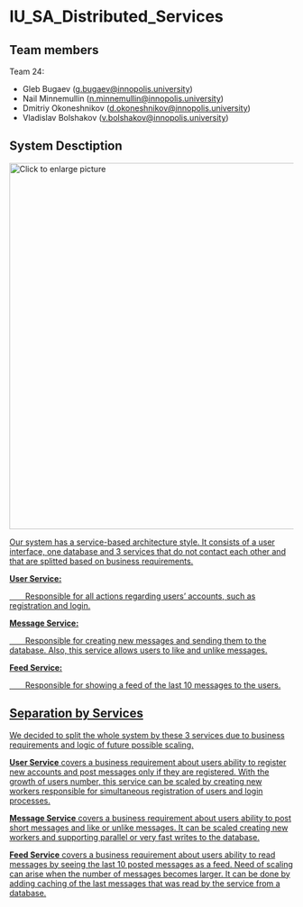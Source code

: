# IU_SA_Distributed_Services

## Team members

Team 24:

- Gleb Bugaev ([g.bugaev@innopolis.university](mailto:g.bugaev@innopolis.university))
- Nail Minnemullin ([n.minnemullin@innopolis.university](mailto:n.minnemullin@innopolis.university))
- Dmitriy Okoneshnikov ([d.okoneshnikov@innopolis.university](mailto:d.okoneshnikov@innopolis.university))
- Vladislav Bolshakov ([v.bolshakov@innopolis.university](mailto:v.bolshakov@innopolis.university))

## System Desctiption

<a href="https://drive.google.com/uc?export=view&id=<FILEID>"><img src="https://drive.google.com/uc?export=view&id=1boY0wn0ZUHPNs7Q-U--jwBelMK2HlOuL" style="width: 650px; max-width: 100%; height: auto" title="Click to enlarge picture" />

Our system has a service-based architecture style. It consists of a user interface, one database and 3 services that do not contact each other and that are splitted based on business requirements.

**User Service:**

&emsp;&emsp;Responsible for all actions regarding users’ accounts, such as registration and login.

**Message Service:**

&emsp;&emsp;Responsible for creating new messages and sending them to the database. Also, this service allows users to like and unlike messages.

**Feed Service:**

&emsp;&emsp;Responsible for showing a feed of the last 10 messages to the users.

## Separation by Services

We decided to split the whole system by these 3 services due to business requirements and logic of future possible scaling. 

**User Service** covers a business requirement about users ability to register new accounts and post messages only if they are registered. With the growth of users number, this service can be scaled by creating new workers responsible for simultaneous registration of users and login processes.

**Message Service** covers a business requirement about users ability to post short messages and like or unlike messages. It can be scaled creating new workers and supporting parallel or very fast writes to the database.

**Feed Service** covers a business requirement about users ability to read messages by seeing the last 10 posted messages as a feed. Need of scaling can arise when the number of messages becomes larger. It can be done by adding caching of the last messages that was read by the service from a database.



